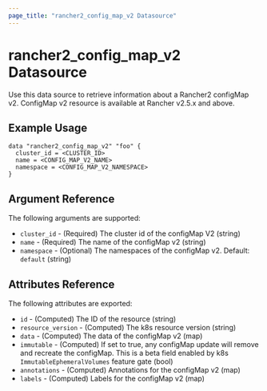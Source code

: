 ```yaml
---
page_title: "rancher2_config_map_v2 Datasource"
---
```


# rancher2\_config\_map\_v2 Datasource

Use this data source to retrieve information about a Rancher2 configMap v2. ConfigMap v2 resource is available at Rancher v2.5.x and above.

## Example Usage

```hcl
data "rancher2_config_map_v2" "foo" {
  cluster_id = <CLUSTER_ID>
  name = <CONFIG_MAP_V2_NAME>
  namespace = <CONFIG_MAP_V2_NAMESPACE>
}
```

## Argument Reference

The following arguments are supported:

* `cluster_id` - (Required) The cluster id of the configMap V2 (string)
* `name` - (Required) The name of the configMap v2 (string)
* `namespace` - (Optional) The namespaces of the configMap v2. Default: `default` (string)


## Attributes Reference

The following attributes are exported:

* `id` - (Computed) The ID of the resource (string)
* `resource_version` - (Computed) The k8s resource version (string)
* `data` - (Computed) The data of the configMap v2 (map)
* `immutable` - (Computed) If set to true, any configMap update will remove and recreate the configMap. This is a beta field enabled by k8s `ImmutableEphemeralVolumes` feature gate (bool)
* `annotations` - (Computed) Annotations for the configMap v2 (map)
* `labels` - (Computed) Labels for the configMap v2 (map)
